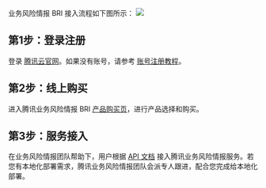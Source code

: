 
业务风险情报 BRI 接入流程如下图所示：
![](https://main.qcloudimg.com/raw/c5bde6d6b493e736c1e602b069c151b8.svg)

## 第1步：登录注册
登录 [腾讯云官网](https://cloud.tencent.com/document/product)。如果没有账号，请参考 [账号注册教程](https://cloud.tencent.com/document/product/378/17985)。

## 第2步：线上购买
进入腾讯业务风险情报 BRI [产品购买页](https://buy.cloud.tencent.com/bri)，进行产品选择和购买。

## 第3步：服务接入
在业务风险情报团队帮助下，用户根据 [API 文档](https://cloud.tencent.com/document/product/1064/35621) 接入腾讯业务风险情报服务。若您有本地化部署需求，腾讯业务风险情报团队会派专人跟进，配合您完成给本地化部署。
